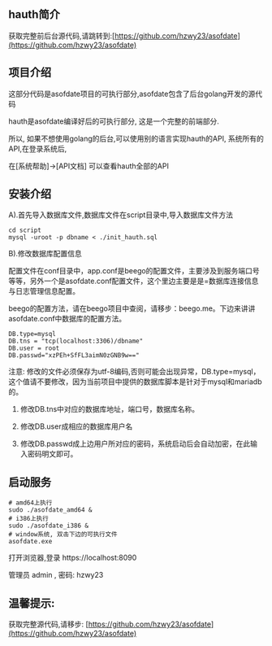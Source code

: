 ## hauth简介

获取完整前后台源代码,请跳转到:[https://github.com/hzwy23/asofdate](https://github.com/hzwy23/asofdate) 

## 项目介绍

这部分代码是asofdate项目的可执行部分,asofdate包含了后台golang开发的源代码

hauth是asofdate编译好后的可执行部分, 这是一个完整的前端部分.

所以, 如果不想使用golang的后台,可以使用别的语言实现hauth的API, 系统所有的API,在登录系统后,

在[系统帮助]->[API文档] 可以查看hauth全部的API

## 安装介绍

A).首先导入数据库文件,数据库文件在script目录中,导入数据库文件方法

```shell
cd script
mysql -uroot -p dbname < ./init_hauth.sql
```

B).修改数据库配置信息

配置文件在conf目录中，app.conf是beego的配置文件，主要涉及到服务端口号等等，另外一个是asofdate.conf配置文件，这个里边主要是是=数据库连接信息与日志管理信息配置。

beego的配置方法，请在beego项目中查阅，请移步：beego.me。下边来讲讲asofdate.conf中数据库的配置方法。

```
DB.type=mysql
DB.tns = "tcp(localhost:3306)/dbname"
DB.user = root
DB.passwd="xzPEh+SfFL3aimN0zGNB9w=="
```

注意: 修改的文件必须保存为utf-8编码,否则可能会出现异常，DB.type=mysql，这个值请不要修改，因为当前项目中提供的数据库脚本是针对于mysql和mariadb的。

1. 修改DB.tns中对应的数据库地址，端口号，数据库名称。

2. 修改DB.user成相应的数据库用户名

3. 修改DB.passwd成上边用户所对应的密码，系统启动后会自动加密，在此输入密码明文即可。

## 启动服务

```shell
# amd64上执行
sudo ./asofdate_amd64 &
# i386上执行
sudo ./asofdate_i386 &
# window系统, 双击下边的可执行文件
asofdate.exe
```

打开浏览器,登录 https://localhost:8090

管理员 admin , 密码: hzwy23


## 温馨提示:

获取完整源代码,请移步: [https://github.com/hzwy23/asofdate](https://github.com/hzwy23/asofdate)